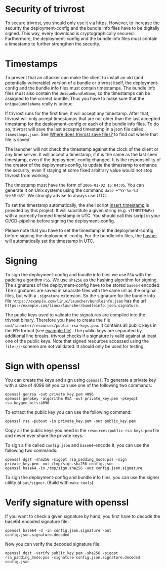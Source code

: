 # Security of trivrost
To secure trivrost, you should only use it via https. However, to increase the security the deployment-config and the bundle info files have to be digitally signed. This way, every download is cryptographically secured. Furthermore, the deployment-config and the bundle info files must contain a timestamp to further strengthen the security.

# Timestamps
To prevent that an attacker can make the client to install an old (and potentially vulnerable) version of a bundle or trivrost itself, the deployment-config and the bundle info files must contain timestamps. The bundle info files must also contain the `UniqueBundleName`, so the timestamps can be assigned to the correct bundle. Thus you have to make sure that the `UniqueBundleName` really is unique.

If trivrost runs for the first time, it will accept any timestamp. After that, trivrost will only accept timestamps that are not older than the last accepted timestamp for the deployment-config or each of the bundle info files. To do so, trivrost will save the last accepted timestamp in a json file called `timestamps.json`. See [Where does trivrost save files?](file_locations.md) to find out where that file is saved.

The launcher will not check the timestamp against the clock of the client or any time server. It will accept a timestamp, if it is the same as the last seen timestamp, even if the deployment-config changed. It is the responsibility of the creator of the deployment-config, to update the timestamp to enhance the security, even if staying at some fixed arbitrary value would not stop trivrost from working.

The timestamp must have the form of `2006-01-02 15:04:05`. You can generate it on Unix systems using the command `date +"%Y-%m-%d %H:%M:%S"`. We strongly advise to always use UTC.

To set the timestamp automatically, the shell script [insert_timestamp](../scripts/insert_timestamp) is provided by this project. It will substitute a given string (e.g. `<TIMESTMAP>`) with a correctly formed timestamp in UTC. You should call this script in your CI/CD-pipeline before signing the deployment-config.

Please note that you have to set the timestamp in the deployment-config before signing the deployment-config. For the bundle info files, the [hasher](bildung.md#Hashing-and-signing-bundles) will automatically set the timestamp in UTC.

# Signing
To sign the deployment-config and bundle info files we use `RSA` with the padding algorithm `PSS`. We use `sha256` as the hashing algorithm for signing. The signatures of the deployment-config have to be stored `base64` encoded. The signatures are saved in separate files with the same url as the original files, but with a `.signature` extension. So the signature for the bundle info file `https://example.com/linux/launcher/bundleinfo.json` has the url `https://example.com/linux/launcher/bundleinfo.json.signature.`

The public keys used to validate the signatures are compiled into the trivrost binary. Therefore you have to create the file `cmd/launcher/resources/public-rsa-keys.pem`. It contains all public keys in the `PEM` format (see [example file](../examples/public-rsa-keys.pem.example)). The public keys are separated by additional line breaks. trivrost checks if a signature is valid against at least one of the public keys. Note that signed resources accessed using the `file://`-scheme are not validated. It should only be used for testing.

# Sign with openssl
You can create the keys and sign using `openssl`. To generate a private key with a size of 4096 bit you can use one of the following two commands:
```
openssl genrsa -out private_key.pem 4096
openssl genpkey -algorithm RSA -out private_key.pem -pkeyopt rsa_keygen_bits:4096
```

To extract the public key you can use the following command:
```
openssl rsa -pubout -in private_key.pem -out public_key.pem
```

Copy all the public keys you need in the `resources/public-rsa-keys.pem` file and never ever share the private keys.

To sign a file called `config.json` and `base64`-encode it, you can use the following two commands:
```
openssl dgst -sha256 -sigopt rsa_padding_mode:pss -sign private_key.pem -out /tmp/sign.sha256 config.json
openssl base64 -in /tmp/sign.sha256 -out config.json.signature
```
To sign the deployment-config and bundle info files, you can use the signer utility at `out/signer`. (Build with `make tools`)

# Verify signature with openssl
If you want to check a given signature by hand, you first have to decode the base64 encoded signature file:
```
openssl base64 -d -in config.json.signature -out config.json.signature.decoded
```
Now you can verify the decoded signature file:
```
openssl dgst -verify public_key.pem -sha256 -sigopt rsa_padding_mode:pss -signature config.json.signature.decoded config.json
```
